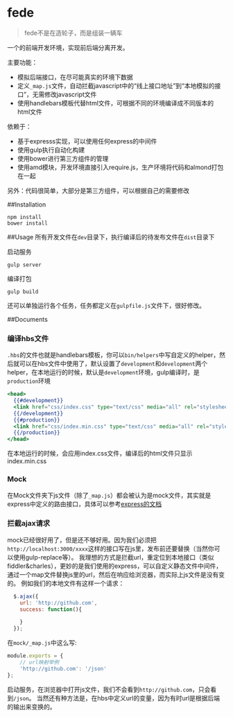 # fede
> fede不是在造轮子，而是组装一辆车  

一个的前端开发环境，实现前后端分离开发。

主要功能：  
- 模拟后端接口，在尽可能真实的环境下数据   
- 定义`_map.js`文件，自动拦截javascript中的“线上接口地址”到“本地模拟的接口”，无需修改javascript文件  
- 使用handlebars模板代替html文件，可根据不同的环境编译成不同版本的html文件  

依赖于：  
- 基于expresss实现，可以使用任何express的中间件  
- 使用gulp执行自动化构建  
- 使用bower进行第三方组件的管理
- 使用amd模块，开发环境直接引入require.js，生产环境将代码和almond打包在一起

另外：代码很简单，大部分是第三方组件，可以根据自己的需要修改

##Installation

    npm install
    bower install

##Usage
所有开发文件在`dev`目录下，执行编译后的待发布文件在`dist`目录下
  
启动服务

    gulp server

编译打包  

    gulp build
  
还可以单独运行各个任务，任务都定义在`gulpfile.js`文件下，很好修改。

##Documents
### 编译hbs文件
`.hbs`的文件也就是handlebars模板，你可以`bin/helpers`中写自定义的helper，然后就可以在hbs文件中使用了，默认设置了`development`和`development`两个helper，在本地运行的时候，默认是`development`环境，gulp编译时，是`production`环境

```handlebars
<head>
  {{#development}}
  <link href="css/index.css" type="text/css" media="all" rel="stylesheet" />
  {{/development}}
  {{#production}}
  <link href="css/index.min.css" type="text/css" media="all" rel="stylesheet" />
  {{/production}}
</head>
```
在本地运行的时候，会应用index.css文件，编译后的html文件只显示index.min.css

### Mock
在Mock文件夹下js文件（除了`_map.js`）都会被认为是mock文件，其实就是express中定义的路由接口，具体可以参考[express的文档](expressjs.com/zh/4x/api.html)

### 拦截ajax请求
mock已经很好用了，但是还不够好用。因为我们必须把`http://localhost:3000/xxxx`这样的接口写在js里，发布前还要替换（当然你可以使用gulp-replace等）。
我理想的方式是拦截url，重定位到本地接口（类似fiddler&charles），更妙的是我们使用的express，可以自定义静态文件中间件，通过一个map文件替换js里的url，然后在响应给浏览器，而实际上js文件是没有变的。
例如我们的本地文件有这样一个请求：
```javascript
  $.ajax({
    url: 'http://github.com',
    success: function(){
  
    }
  });
```
在`mock/_map.js`中这么写:
```javascript
module.exports = {
    // url映射举例
    'http://github.com': '/json'
};
```
启动服务，在浏览器中打开js文件，我们不会看到`http://github.com`，只会看到`/json`。
当然还有种方法是，在hbs中定义url的变量，因为有时url是根据后端的输出来变换的。

